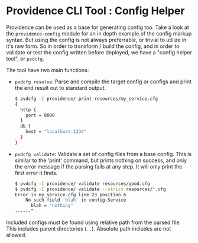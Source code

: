 Providence CLI Tool : Config Helper
===================================

Providence can be used as a base for generating config too. Take a look at the
`providence-config` module for an in depth example of the config markup syntax.
But using the config is not always preferrable, or trivial to utilize in it's raw
form. So in order to transform / build the config, and in order to validate or test
the config written before deployed, we have a "config helper tool", or `pvdcfg`.

The tool have two main functions:

- `pvdcfg resolve`: Parse and compile the target config or configs and print the end
  result out to standard output.

    ```sh
    $ pvdcfg -I providence/ print resources/my_service.cfg
    {
      http {
        port = 8080
      }
      db {
        host = "localhost:1234"
      }
    }
    ```

- `pvdcfg validate`: Validate a set of config files from a base config. This is similar to
  the 'print' command, but prints nothing on success, and only the error message if the parsing
  fails at any step. It will only print the first error it finds.

    ```sh
    $ pvdcfg -I providence/ validate resources/good.cfg
    $ pvdcfg -I providence/ validate --strict resources/*.cfg
    Error in my_service.cfg line 23 position 6
        No such field 'blah' in config.Service
          blah = "nothing"
    ------^
    ```

Included configs must be found using relative path from the parsed file.
This includes parent directories (`..`). Absolute path includes are not allowed.
